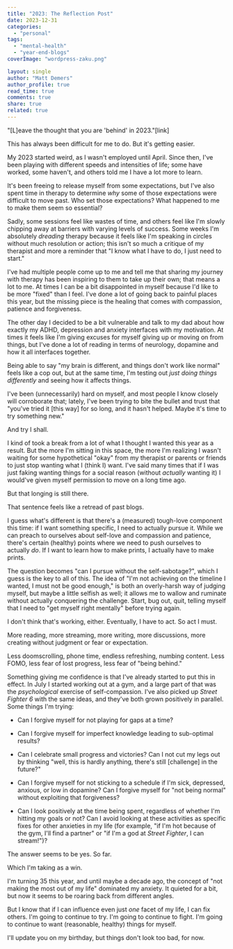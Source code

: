 ```yaml
---
title: "2023: The Reflection Post"
date: 2023-12-31
categories: 
  - "personal"
tags: 
  - "mental-health"
  - "year-end-blogs"
coverImage: "wordpress-zaku.png"

layout: single
author: "Matt Demers"
author_profile: true
read_time: true
comments: true
share: true
related: true
---
```


"\[L\]eave the thought that you are 'behind' in 2023."\[link\]

This has always been difficult for me to do. But it's getting easier.

My 2023 started weird, as I wasn't employed until April. Since then, I've been playing with different speeds and intensities of life; some have worked, some haven't, and others told me I have a lot more to learn.

It's been freeing to release myself from some expectations, but I've also spent time in therapy to determine _why_ some of those expectations were difficult to move past. Who set those expectations? What happened to me to make them seem so essential?

Sadly, some sessions feel like wastes of time, and others feel like I'm slowly chipping away at barriers with varying levels of success. Some weeks I'm absolutely _dreading_ therapy because it feels like I'm speaking in circles without much resolution or action; this isn't so much a critique of my therapist and more a reminder that "I know what I have to do, I just need to start."

I've had multiple people come up to me and tell me that sharing my journey with therapy has been inspiring to them to take up their own; that means a lot to me. At times I can be a bit disappointed in myself because I'd like to be more "fixed" than I feel. I've done a lot of going back to painful places this year, but the missing piece is the healing that comes with compassion, patience and forgiveness.

The other day I decided to be a bit vulnerable and talk to my dad about how exactly my ADHD, depression and anxiety interfaces with my motivation. At times it feels like I'm giving excuses for myself giving up or moving on from things, but I've done a lot of reading in terms of neurology, dopamine and how it all interfaces together.

Being able to say "my brain is different, and things don't work like normal" feels like a cop out, but at the same time, I'm testing out _just doing things differently_ and seeing how it affects things.

I've been (unnecessarily) hard on myself, and most people I know closely will corroborate that; lately, I've been trying to bite the bullet and trust that "you've tried it \[this way\] for so long, and it hasn't helped. Maybe it's time to try something new."

And try I shall.

I kind of took a break from a lot of what I thought I wanted this year as a result. But the more I'm sitting in this space, the more I'm realizing I wasn't waiting for some hypothetical "okay" from my therapist or parents or friends to just stop wanting what I (think I) want. I've said many times that if I was just faking wanting things for a social reason (without _actually_ wanting it) I would've given myself permission to move on a long time ago.

But that longing is still there.

That sentence feels like a retread of past blogs.

I guess what's different is that there's a (measured) tough-love component this time: if I want something specific, I need to actually pursue it. While we can preach to ourselves about self-love and compassion and patience, there's certain (healthy) points where we need to push ourselves to actually _do_. If I want to learn how to make prints, I actually have to make prints.

The question becomes "can I pursue without the self-sabotage?", which I guess is the key to all of this. The idea of "I'm not achieving on the timeline I wanted, I must not be good enough," is both an overly-harsh way of judging myself, but maybe a little selfish as well; it allows me to wallow and ruminate without actually conquering the challenge. Start, bug out, quit, telling myself that I need to "get myself right mentally" before trying again.

I don't think that's working, either. Eventually, I have to act. So act I must.

More reading, more streaming, more writing, more discussions, more creating without judgment or fear or expectation.

Less doomscrolling, phone time, endless refreshing, numbing content. Less FOMO, less fear of lost progress, less fear of "being behind."

Something giving me confidence is that I've already started to put this in effect. In July I started working out at a gym, and a large part of that was the _psychological_ exercise of self-compassion. I've also picked up _Street Fighter 6_ with the same ideas, and they've both grown positively in parallel. Some things I'm trying:

- Can I forgive myself for not playing for gaps at a time?

- Can I forgive myself for imperfect knowledge leading to sub-optimal results?

- Can I celebrate small progress and victories? Can I not cut my legs out by thinking "well, this is hardly anything, there's still \[challenge\] in the future?"

- Can I forgive myself for not sticking to a schedule if I'm sick, depressed, anxious, or low in dopamine? Can I forgive myself for "not being normal" without exploiting that forgiveness?

- Can I look positively at the time being spent, regardless of whether I'm hitting my goals or not? Can I avoid looking at these activities as specific fixes for other anxieties in my life (for example, "if I'm hot because of the gym, I'll find a partner" or "if I'm a god at _Street Fighter_, I can stream!")?

The answer seems to be yes. So far.

Which I'm taking as a win.

I'm turning 35 this year, and until maybe a decade ago, the concept of "not making the most out of my life" dominated my anxiety. It quieted for a bit, but now it seems to be roaring back from different angles.

But I know that if I can influence even just _one_ facet of my life, I can fix others. I'm going to continue to try. I'm going to continue to fight. I'm going to continue to want (reasonable, healthy) things for myself.

I'll update you on my birthday, but things don't look too bad, for now.
